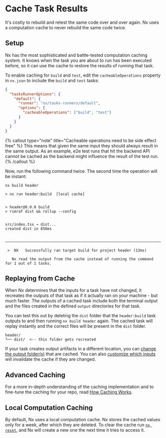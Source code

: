 # Cache Task Results

It's costly to rebuild and retest the same code over and over again. Nx uses a computation cache to never rebuild the
same code twice.

## Setup

Nx has the most sophisticated and battle-tested computation caching system. It knows when the task you are
about to run has been executed before, so it can use the cache to restore the results of running that task.

To enable caching for `build` and `test`, edit the `cacheableOperations` property in `nx.json` to include the `build` and `test` tasks:

```json {% fileName="nx.json" %}
{
  "tasksRunnerOptions": {
    "default": {
      "runner": "nx/tasks-runners/default",
      "options": {
        "cacheableOperations": ["build", "test"]
      }
    }
  }
}
```

{% callout type="note" title="Cacheable operations need to be side effect free" %}
This means that given the same input they should always result in
the same output. As an example, e2e test runs that hit the backend API cannot be cached as the backend might influence
the result of the test run.
{% /callout %}

Now, run the following command twice. The second time the operation will be instant:

```shell
nx build header
```

```{% command="nx build header"%}
> nx run header:build  [local cache]


> header@0.0.0 build
> rimraf dist && rollup --config


src/index.tsx → dist...
created dist in 858ms

 —————————————————————————————————————————————————————————————————————————————————————————————————————————————————————————

 >  NX   Successfully ran target build for project header (13ms)

   Nx read the output from the cache instead of running the command for 1 out of 1 tasks.
```

## Replaying from Cache

When Nx determines that the inputs for a task have not changed, it recreates the outputs of that task as if it actually ran on your machine - but much faster. The outputs of a cached task include both the terminal output and the files created in the defined `output` directories for that task.

You can test this out by deleting the `dist` folder that the `header:build` task outputs to and then running `nx build header` again. The cached task will replay instantly and the correct files will be present in the `dist` folder.

```treeview
header/
└── dist/  <-- this folder gets recreated
```

If your task creates output artifacts in a different location, you can [change the output folder(s)](/reference/project-configuration#outputs) that are cached. You can also [customize which inputs](/concepts/more-concepts/customizing-inputs) will invalidate the cache if they are changed.

## Advanced Caching

For a more in-depth understanding of the caching implementation and to fine-tune the caching for your repo, read [How Caching Works](/concepts/how-caching-works).

## Local Computation Caching

By default, Nx uses a local computation cache. Nx stores the cached values only for a week, after which they
are deleted. To clear the cache run [`nx reset`](/packages/nx/documents/reset), and Nx will create a new one the next time it tries to access it.
